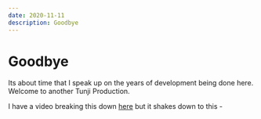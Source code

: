 ```yaml
---
date: 2020-11-11
description: Goodbye
---
```


# Goodbye

Its about time that I speak up on the years of development being done here. Welcome to another Tunji Production.

<!--more-->

I have a video breaking this down [here](https://www.youtube.com/watch?v=2xtU0Obx4Pk) but it shakes down to this -
